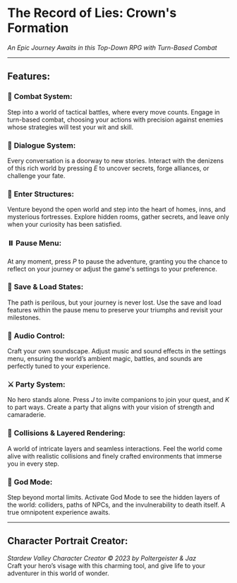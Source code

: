 # The Record of Lies: Crown's Formation
*An Epic Journey Awaits in this Top-Down RPG with Turn-Based Combat*

---

## Features:

### 🌟 **Combat System:**  
Step into a world of tactical battles, where every move counts. Engage in turn-based combat, choosing your actions with precision against enemies whose strategies will test your wit and skill.

### 💬 **Dialogue System:**  
Every conversation is a doorway to new stories. Interact with the denizens of this rich world by pressing *E* to uncover secrets, forge alliances, or challenge your fate.

### 🏰 **Enter Structures:**  
Venture beyond the open world and step into the heart of homes, inns, and mysterious fortresses. Explore hidden rooms, gather secrets, and leave only when your curiosity has been satisfied.

### ⏸️ **Pause Menu:**  
At any moment, press *P* to pause the adventure, granting you the chance to reflect on your journey or adjust the game's settings to your preference.

### 💾 **Save & Load States:**  
The path is perilous, but your journey is never lost. Use the save and load features within the pause menu to preserve your triumphs and revisit your milestones.

### 🎵 **Audio Control:**  
Craft your own soundscape. Adjust music and sound effects in the settings menu, ensuring the world’s ambient magic, battles, and sounds are perfectly tuned to your experience.

### ⚔️ **Party System:**  
No hero stands alone. Press *J* to invite companions to join your quest, and *K* to part ways. Create a party that aligns with your vision of strength and camaraderie.

### 🌿 **Collisions & Layered Rendering:**  
A world of intricate layers and seamless interactions. Feel the world come alive with realistic collisions and finely crafted environments that immerse you in every step.

### 👑 **God Mode:**  
Step beyond mortal limits. Activate God Mode to see the hidden layers of the world: colliders, paths of NPCs, and the invulnerability to death itself. A true omnipotent experience awaits.

---

## Character Portrait Creator:  
*Stardew Valley Character Creator © 2023 by Poltergeister & Jaz*  
Craft your hero’s visage with this charming tool, and give life to your adventurer in this world of wonder.
